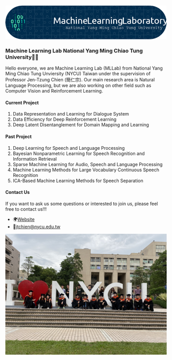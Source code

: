 ![Header](https://github.com/NYCU-MLLab/.github/blob/5064153ecc85a5d7593cc5ea7bc664a165001c32/profile/header-image.png)
### Machine Learning Lab National Yang Ming Chiao Tung University🤖🤖

Hello everyone, we are Machine Learning Lab (MLLab) from National Yang Ming Chiao Tung Unviersity (NYCU) Taiwan under the supervision of Professor Jen-Tzung Chien (簡仁宗). Our main research area is Natural Language Processing, but we are also working on other field such as Computer Vision and Reinforcement Learning. 

<!-- #### Published Works
1. Aggregate a posteriori linear regression for speech recognition
2. Attribute decomposition for flow-based domain mapping
3. Causal confusion reduction for robust multi-domain dialogue policy
4. Collaborative Regularization for Bidirectional Domain Mapping -->
#### Current Project
1. Data Representation and Learning for Dialogue System
2. Data Efficiency for Deep Reinforcement Learning
3. Deep Latent Disentanglement for Domain Mapping and Learning

#### Past Project
1. Deep Learning for Speech and Language Processing
2. Bayesian Nonparametric Learning for Speech Recognition and Information Retrieval
3. Sparse Machine Learning for Audio, Speech and Language Processing
4. Machine Learning Methods for Large Vocabulary Continuous Speech Recognition
5. ICA-Based Machine Learning Methods for Speech Separation

#### Contact Us
If you want to ask us some questions or interested to join us, please feel free to contact us!!!

- 🌍[Website](https://chien.cm.nctu.edu.tw/) 
- 📩<jtchien@nycu.edu.tw>

<img src="https://github.com/NYCU-MLLab/.github/blob/5064153ecc85a5d7593cc5ea7bc664a165001c32/profile/lab_pic1.jpg" width="750" align="center">
<!--
**NCTU-MLLab/NCTU-MLLab** is a ✨ _special_ ✨ repository because its `README.md` (this file) appears on your GitHub profile.

Here are some ideas to get you started:

- 🔭 I’m currently working on ...
- 🌱 I’m currently learning ...
- 👯 I’m looking to collaborate on ...
- 🤔 I’m looking for help with ...
- 💬 Ask me about ...
- 📫 How to reach me: ...
- 😄 Pronouns: ...
- ⚡ Fun fact: ...
-->
